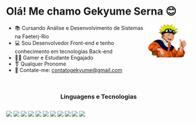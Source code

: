 # Olá! Me chamo Gekyume Serna 😊


<ul>
  <img align="right" width="25%;" src="image/imagem_2023-10-07_122434067-removebg-preview.png">
  <li>📚 Cursando Análise e Desenvolvimento de Sistemas na Faeterj-Rio</li>
  <li>💻 Sou Desenvolvedor Front-end e tenho conhecimento em tecnologias Back-end</li>
  <li>🐱‍💻 Gamer e Estudante Engajado</li>
  <li>⚧️  Qualquer Pronome</li>
  <li>📨 Contate-me: <a href="mailto:contatogekyume@gmail.com">contatogekyume@gmail.com</a> </li>
</ul>

<br>

<h3 align = "center">Linguagens e Tecnologias</h3>

##
<div style= "display: inline-block" align = "center">
  
  <img width="64px" src="https://cdn.jsdelivr.net/gh/devicons/devicon/icons/html5/html5-original.svg"/>
  <img width="64px" src="https://cdn.jsdelivr.net/gh/devicons/devicon/icons/css3/css3-original.svg" />
  <img width="64px" src="https://cdn.jsdelivr.net/gh/devicons/devicon/icons/javascript/javascript-original.svg" />
  <img width="72px" src ="https://img.icons8.com/?size=100&id=NfbyHexzVEDk&format=png&color=000000"/>
  <img width="72px" src="https://cdn.jsdelivr.net/gh/devicons/devicon/icons/bootstrap/bootstrap-original.svg" />
  <img width="70px" src="https://cdn.jsdelivr.net/gh/devicons/devicon/icons/nodejs/nodejs-original.svg" />
  <img width="64px" src="https://cdn.jsdelivr.net/gh/devicons/devicon/icons/vuejs/vuejs-original.svg" />
  <img width="64px" src="https://cdn.jsdelivr.net/gh/devicons/devicon/icons/c/c-original.svg"/>
  <img width="64px" src="https://cdn.jsdelivr.net/gh/devicons/devicon/icons/python/python-original.svg" />
  <img width="72px" src="https://cdn.jsdelivr.net/gh/devicons/devicon/icons/php/php-original.svg"/>
  <img width="72px" src="https://cdn.jsdelivr.net/gh/devicons/devicon/icons/mysql/mysql-original-wordmark.svg" />
</div>
  

